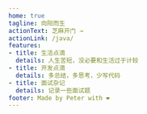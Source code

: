 ```yaml
---
home: true
tagline: 向阳而生
actionText: 芝麻开门 →
actionLink: /java/
features:
- title: 生活点滴
  details: 人生苦短，没必要和生活过于计较
- title: 开发点滴
  details: 多总结，多思考，少写代码
- title: 面试杂记
  details: 记录一些面试题
footer: Made by Peter with ❤️
---
```

